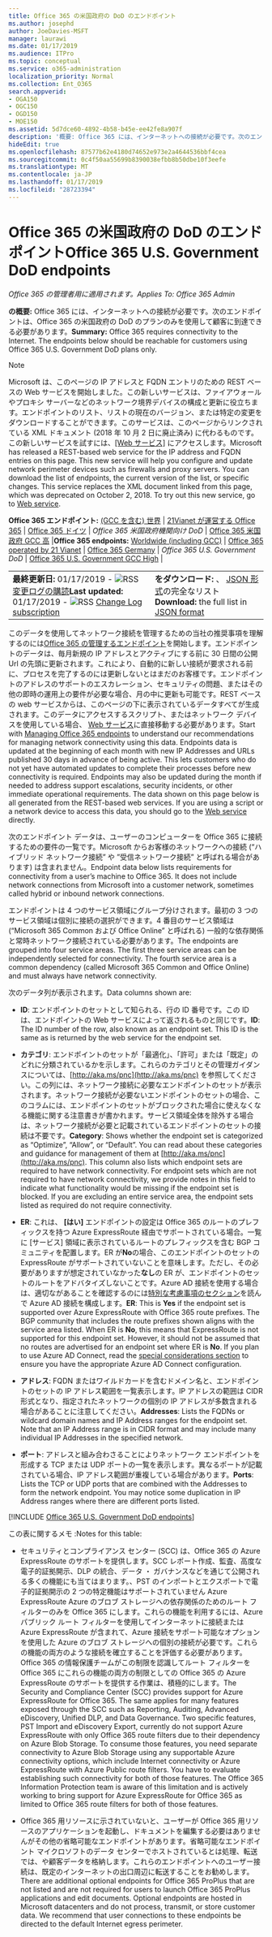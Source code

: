 ```yaml
---
title: Office 365 の米国政府の DoD のエンドポイント
ms.author: josephd
author: JoeDavies-MSFT
manager: laurawi
ms.date: 01/17/2019
ms.audience: ITPro
ms.topic: conceptual
ms.service: o365-administration
localization_priority: Normal
ms.collection: Ent_O365
search.appverid:
- OGA150
- OGC150
- OGD150
- MOE150
ms.assetid: 5d7dce60-4892-4b58-b45e-ee42fe8a907f
description: '概要: Office 365 には、インターネットへの接続が必要です。次のエンドポイントは、Office 365 の米国政府の DoD のプランのみを使用して顧客に到達できる必要があります。'
hideEdit: true
ms.openlocfilehash: 87577b62e4180d74652e973e2a4644536bbf4cea
ms.sourcegitcommit: 0c4f50aa55699b8390038efbb8b50dbe10f3eefe
ms.translationtype: MT
ms.contentlocale: ja-JP
ms.lasthandoff: 01/17/2019
ms.locfileid: "28723394"
---
```

# <a name="office-365-us-government-dod-endpoints"></a><span data-ttu-id="5cde6-104">Office 365 の米国政府の DoD のエンドポイント</span><span class="sxs-lookup"><span data-stu-id="5cde6-104">Office 365 U.S. Government DoD endpoints</span></span>

<span data-ttu-id="5cde6-105">*Office 365 の管理者用に適用されます。*</span><span class="sxs-lookup"><span data-stu-id="5cde6-105">*Applies To: Office 365 Admin*</span></span>

 <span data-ttu-id="5cde6-p102">**の概要:** Office 365 には、インターネットへの接続が必要です。次のエンドポイントは、Office 365 の米国政府の DoD のプランのみを使用して顧客に到達できる必要があります。</span><span class="sxs-lookup"><span data-stu-id="5cde6-p102">**Summary:** Office 365 requires connectivity to the Internet. The endpoints below should be reachable for customers using Office 365 U.S. Government DoD plans only.</span></span>
  
> [!NOTE]
> <span data-ttu-id="5cde6-p103">Microsoft は、このページの IP アドレスと FQDN エントリのための REST ベースの Web サービスを開始しました。この新しいサービスは、ファイアウォールやプロキシ サーバーなどのネットワーク境界デバイスの構成と更新に役立ちます。エンドポイントのリスト、リストの現在のバージョン、または特定の変更をダウンロードすることができます。このサービスは、このページからリンクされている XML ドキュメント (2018 年 10 月 2 日に廃止済み) に代わるものです。この新しいサービスを試すには、[[Web サービス]](office-365-ip-web-service.md) にアクセスします。</span><span class="sxs-lookup"><span data-stu-id="5cde6-p103">Microsoft has released a REST-based web service for the IP address and FQDN entries on this page. This new service will help you configure and update network perimeter devices such as firewalls and proxy servers. You can download the list of endpoints, the current version of the list, or specific changes. This service replaces the XML document linked from this page, which was deprecated on October 2, 2018. To try out this new service, go to [Web service](office-365-ip-web-service.md).</span></span>
  
 <span data-ttu-id="5cde6-113">**Office 365 エンドポイント:** [(GCC を含む) 世界](urls-and-ip-address-ranges.md) | [21Vianet が運営する Office 365](urls-and-ip-address-ranges-21vianet.md)  | [Office 365 ドイツ](office-365-germany-endpoints.md) |  *Office 365 米国政府機関向け DoD* | [Office 365 米国政府 GCC 高](office-365-u-s-government-gcc-high-endpoints.md) |</span><span class="sxs-lookup"><span data-stu-id="5cde6-113">**Office 365 endpoints:** [Worldwide (including GCC)](urls-and-ip-address-ranges.md) | [Office 365 operated by 21 Vianet](urls-and-ip-address-ranges-21vianet.md)  | [Office 365 Germany](office-365-germany-endpoints.md) | *Office 365 U.S. Government DoD* | [Office 365 U.S. Government GCC High](office-365-u-s-government-gcc-high-endpoints.md) |</span></span>
  
|||
|:-----|:-----|
|<span data-ttu-id="5cde6-114">**最終更新日:** 01/17/2019 - ![RSS](media/5dc6bb29-25db-4f44-9580-77c735492c4b.png) [変更ログの購読](https://endpoints.office.com/version/USGOVDoD?allversions=true&format=rss&clientrequestid=b10c5ed1-bad1-445f-b386-b919946339a7)</span><span class="sxs-lookup"><span data-stu-id="5cde6-114">**Last updated:** 01/17/2019 - ![RSS](media/5dc6bb29-25db-4f44-9580-77c735492c4b.png) [Change Log subscription](https://endpoints.office.com/version/USGOVDoD?allversions=true&format=rss&clientrequestid=b10c5ed1-bad1-445f-b386-b919946339a7)</span></span> <br/> |<span data-ttu-id="5cde6-115">**をダウンロード:** 、 [JSON 形式](https://endpoints.office.com/endpoints/USGOVDoD?clientrequestid=b10c5ed1-bad1-445f-b386-b919946339a7)の完全なリスト</span><span class="sxs-lookup"><span data-stu-id="5cde6-115">**Download:** the full list in [JSON format](https://endpoints.office.com/endpoints/USGOVDoD?clientrequestid=b10c5ed1-bad1-445f-b386-b919946339a7)</span></span> <br/> |
   
 <span data-ttu-id="5cde6-p104">このデータを使用してネットワーク接続を管理するための当社の推奨事項を理解するのには[Office 365 の管理するエンドポイント](managing-office-365-endpoints.md)を開始します。エンドポイントのデータは、毎月新規の IP アドレスとアクティブにする前に 30 日間の公開 Url の先頭に更新されます。これにより、自動的に新しい接続が要求される前に、プロセスを完了するのには更新しないとはまだのお客様です。エンドポイントのアドレスのサポートのエスカレーション、セキュリティの問題、またはその他の即時の運用上の要件が必要な場合、月の中に更新も可能です。REST ベースの web サービスからは、このページの下に表示されているデータすべてが生成されます。このデータにアクセスするスクリプト、またはネットワーク デバイスを使用している場合、 [Web サービス](office-365-ip-web-service.md)に直接移動する必要があります。</span><span class="sxs-lookup"><span data-stu-id="5cde6-p104">Start with [Managing Office 365 endpoints](managing-office-365-endpoints.md) to understand our recommendations for managing network connectivity using this data. Endpoints data is updated at the beginning of each month with new IP Addresses and URLs published 30 days in advance of being active. This lets customers who do not yet have automated updates to complete their processes before new connectivity is required. Endpoints may also be updated during the month if needed to address support escalations, security incidents, or other immediate operational requirements. The data shown on this page below is all generated from the REST-based web services. If you are using a script or a network device to access this data, you should go to the [Web service](office-365-ip-web-service.md) directly.</span></span>

<span data-ttu-id="5cde6-p105">次のエンドポイント データは、ユーザーのコンピューターを Office 365 に接続するための要件の一覧です。Microsoft からお客様のネットワークへの接続 (“ハイブリッド ネットワーク接続” や ”受信ネットワーク接続” と呼ばれる場合があります) は含まれません。</span><span class="sxs-lookup"><span data-stu-id="5cde6-p105">Endpoint data below lists requirements for connectivity from a user’s machine to Office 365. It does not include network connections from Microsoft into a customer network, sometimes called hybrid or inbound network connections.</span></span>

<span data-ttu-id="5cde6-p106">エンドポイントは 4 つのサービス領域にグループ分けされます。最初の 3 つのサービス領域は個別に接続の選択ができます。4 番目のサービス領域は (“Microsoft 365 Common および Office Online” と呼ばれる) 一般的な依存関係と常時ネットワーク接続されている必要があります。</span><span class="sxs-lookup"><span data-stu-id="5cde6-p106">The endpoints are grouped into four service areas. The first three service areas can be independently selected for connectivity. The fourth service area is a common dependency (called Microsoft 365 Common and Office Online) and must always have network connectivity.</span></span>

<span data-ttu-id="5cde6-127">次のデータ列が表示されます。</span><span class="sxs-lookup"><span data-stu-id="5cde6-127">Data columns shown are:</span></span>

- <span data-ttu-id="5cde6-p107">**ID**: エンドポイントのセットとして知られる、行の ID 番号です。この ID は、エンドポイントの Web サービスによって返されるものと同じです。</span><span class="sxs-lookup"><span data-stu-id="5cde6-p107">**ID**: The ID number of the row, also known as an endpoint set. This ID is the same as is returned by the web service for the endpoint set.</span></span>

- <span data-ttu-id="5cde6-p108">**カテゴリ**: エンドポイントのセットが「最適化」、「許可」または「既定」のどれに分類されているかを示します。これらのカテゴリとその管理ガイダンスについては、[http://aka.ms/pnc](http://aka.ms/pnc) を参照してください。この列には、ネットワーク接続に必要なエンドポイントのセットが表示されます。ネットワーク接続が必要ないエンドポイントのセットの場合、このコラムには、エンドポイントのセットがブロックされた場合に使えなくなる機能に関する注意書きが書かれます。サービス領域全体を除外する場合は、ネットワーク接続が必要と記載されているエンドポイントのセットの接続は不要です。</span><span class="sxs-lookup"><span data-stu-id="5cde6-p108">**Category**: Shows whether the endpoint set is categorized as “Optimize”, “Allow”, or “Default”. You can read about these categories and guidance for management of them at [http://aka.ms/pnc](http://aka.ms/pnc). This column also lists which endpoint sets are required to have network connectivity. For endpoint sets which are not required to have network connectivity, we provide notes in this field to indicate what functionality would be missing if the endpoint set is blocked. If you are excluding an entire service area, the endpoint sets listed as required do not require connectivity.</span></span>

- <span data-ttu-id="5cde6-p109">**ER**: これは、 **[はい]** エンドポイントの設定は Office 365 のルートのプレフィックスを持つ Azure ExpressRoute 経由でサポートされている場合。一覧に [サービス] 領域に表示されているルートのプレフィックスを含む BGP コミュニティを配置します。ER が**No**の場合、このエンドポイントのセットの ExpressRoute がサポートされていないことを意味します。ただし、その必要がありますが想定されていなかった**なし**の ER が、エンドポイントのセットのルートをアドバタイズしないことです。Azure AD 接続を使用する場合は、適切ながあることを確認するのには[特別な考慮事項のセクション](https://docs.microsoft.com/azure/active-directory/connect/active-directory-AADconnect-instances#microsoft-azure-government-cloud)を読んで Azure AD 接続を構成します。</span><span class="sxs-lookup"><span data-stu-id="5cde6-p109">**ER**: This is **Yes** if the endpoint set is supported over Azure ExpressRoute with Office 365 route prefixes. The BGP community that includes the route prefixes shown aligns with the service area listed. When ER is **No**, this means that ExpressRoute is not supported for this endpoint set. However, it should not be assumed that no routes are advertised for an endpoint set where ER is **No**. If you plan to use Azure AD Connect, read the [special considerations section](https://docs.microsoft.com/azure/active-directory/connect/active-directory-AADconnect-instances#microsoft-azure-government-cloud) to ensure you have the appropriate Azure AD Connect configuration.</span></span>

- <span data-ttu-id="5cde6-p110">**アドレス**: FQDN またはワイルドカードを含むドメイン名と、エンドポイントのセットの IP アドレス範囲を一覧表示します。IP アドレスの範囲は CIDR 形式となり、指定されたネットワークの個別の IP アドレスが多数含まれる場合があることに注意してください。</span><span class="sxs-lookup"><span data-stu-id="5cde6-p110">**Addresses**: Lists the FQDNs or wildcard domain names and IP Address ranges for the endpoint set. Note that an IP Address range is in CIDR format and may include many individual IP Addresses in the specified network.</span></span>
 
- <span data-ttu-id="5cde6-p111">**ポート**: アドレスと組み合わさることによりネットワーク エンドポイントを形成する TCP または UDP ポートの一覧を表示します。異なるポートが記載されている場合、IP アドレス範囲が重複している場合があります。</span><span class="sxs-lookup"><span data-stu-id="5cde6-p111">**Ports**: Lists the TCP or UDP ports that are combined with the Addresses to form the network endpoint. You may notice some duplication in IP Address ranges where there are different ports listed.</span></span>
 
[!INCLUDE [Office 365 U.S. Government DoD endpoints](./includes/office-365-u.s.-government-dod-endpoints.md)]
  
<span data-ttu-id="5cde6-144">この表に関するメモ :</span><span class="sxs-lookup"><span data-stu-id="5cde6-144">Notes for this table:</span></span>

- <span data-ttu-id="5cde6-p112">セキュリティとコンプライアンス センター (SCC) は、Office 365 の Azure ExpressRoute のサポートを提供します。SCC レポート作成、監査、高度な電子的証拠開示、DLP の統合、データ ・ ガバナンスなどを通じて公開される多くの機能にも当てはまります。、PST のインポートとエクスポートで電子的証拠開示の 2 つの特定機能はサポートされていません Azure ExpressRoute Azure のブロブ ストレージへの依存関係のためのルート フィルターのみを Office 365 にします。これらの機能を利用するには、Azure パブリック ルート フィルターを使用してインターネットに接続または Azure ExpressRoute が含まれて、Azure 接続をサポート可能なオプションを使用した Azure のブロブ ストレージへの個別の接続が必要です。これらの機能の両方のような接続を確立することを評価する必要があります。Office 365 の情報保護チームがこの制限を認識してルート フィルターを Office 365 にこれらの機能の両方の制限としての Office 365 の Azure ExpressRoute のサポートを提供する作業は、積極的にします。</span><span class="sxs-lookup"><span data-stu-id="5cde6-p112">The Security and Compliance Center (SCC) provides support for Azure ExpressRoute for Office 365. The same applies for many features exposed through the SCC such as Reporting, Auditing, Advanced eDiscovery, Unified DLP, and Data Governance. Two specific features, PST Import and eDiscovery Export, currently do not support Azure ExpressRoute with only Office 365 route filters due to their dependency on Azure Blob Storage. To consume those features, you need separate connectivity to Azure Blob Storage using any supportable Azure connectivity options, which include Internet connectivity or Azure ExpressRoute with Azure Public route filters. You have to evaluate establishing such connectivity for both of those features. The Office 365 Information Protection team is aware of this limitation and is actively working to bring support for Azure ExpressRoute for Office 365 as limited to Office 365 route filters for both of those features.</span></span>

- <span data-ttu-id="5cde6-p113">Office 365 用リソースに示されていないと、ユーザーが Office 365 用リソースのアプリケーションを起動し、ドキュメントを編集する必要はありませんがその他の省略可能なエンドポイントがあります。省略可能なエンドポイント マイクロソフトのデータ センターでホストされているとは処理、転送では、や顧客データを格納します。これらのエンドポイントへのユーザー接続は、既定のインターネットの出口周辺に転送することをお勧めします。</span><span class="sxs-lookup"><span data-stu-id="5cde6-p113">There are additional optional endpoints for Office 365 ProPlus that are not listed and are not required for users to launch Office 365 ProPlus applications and edit documents. Optional endpoints are hosted in Microsoft datacenters and do not process, transmit, or store customer data. We recommend that user connections to these endpoints be directed to the default Internet egress perimeter.</span></span>
